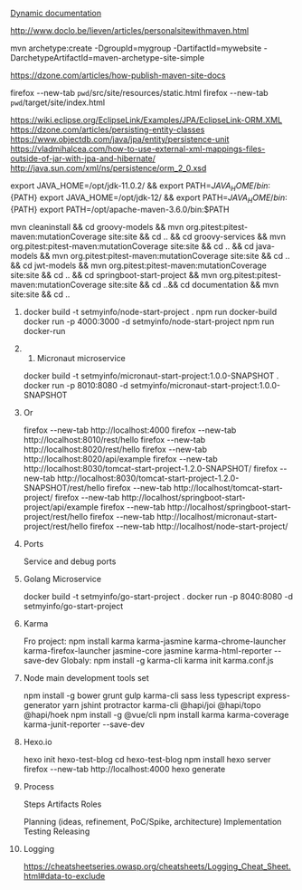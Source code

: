 [Dynamic documentation](static.html)

http://www.doclo.be/lieven/articles/personalsitewithmaven.html

mvn archetype:create
   -DgroupId=mygroup
   -DartifactId=mywebsite
   -DarchetypeArtifactId=maven-archetype-site-simple

https://dzone.com/articles/how-publish-maven-site-docs

firefox --new-tab `pwd`/src/site/resources/static.html
firefox --new-tab `pwd`/target/site/index.html

https://wiki.eclipse.org/EclipseLink/Examples/JPA/EclipseLink-ORM.XML
https://dzone.com/articles/persisting-entity-classes
https://www.objectdb.com/java/jpa/entity/persistence-unit
https://vladmihalcea.com/how-to-use-external-xml-mappings-files-outside-of-jar-with-jpa-and-hibernate/
http://java.sun.com/xml/ns/persistence/orm_2_0.xsd

export JAVA_HOME=/opt/jdk-11.0.2/ && export PATH=${JAVA_HOME}/bin:${PATH}
export JAVA_HOME=/opt/jdk-12/ && export PATH=${JAVA_HOME}/bin:${PATH}
export PATH=/opt/apache-maven-3.6.0/bin:$PATH

mvn cleaninstall &&
cd groovy-models && mvn org.pitest:pitest-maven:mutationCoverage site:site && cd .. &&
cd groovy-services && mvn org.pitest:pitest-maven:mutationCoverage site:site && cd .. &&
cd java-models && mvn org.pitest:pitest-maven:mutationCoverage site:site && cd .. &&
cd jwt-models && mvn org.pitest:pitest-maven:mutationCoverage site:site && cd .. &&
cd springboot-start-project && mvn org.pitest:pitest-maven:mutationCoverage site:site && cd ..&&
cd documentation && mvn site:site && cd ..

1.
    docker build -t setmyinfo/node-start-project .
        npm run docker-build
    docker run -p 4000:3000 -d setmyinfo/node-start-project
        npm run docker-run

1. 1. Micronaut microservice

    docker build -t setmyinfo/micronaut-start-project:1.0.0-SNAPSHOT .
    docker run -p 8010:8080 -d setmyinfo/micronaut-start-project:1.0.0-SNAPSHOT
        
2. Or

    firefox --new-tab http://localhost:4000
    firefox --new-tab http://localhost:8010/rest/hello
    firefox --new-tab http://localhost:8020/rest/hello
    firefox --new-tab http://localhost:8020/api/example
    firefox --new-tab http://localhost:8030/tomcat-start-project-1.2.0-SNAPSHOT/
    firefox --new-tab http://localhost:8030/tomcat-start-project-1.2.0-SNAPSHOT/rest/hello
    firefox --new-tab http://localhost/tomcat-start-project/
    firefox --new-tab http://localhost/springboot-start-project/api/example
    firefox --new-tab http://localhost/springboot-start-project/rest/hello
    firefox --new-tab http://localhost/micronaut-start-project/rest/hello
    firefox --new-tab http://localhost/node-start-project/

3. Ports

    Service and debug ports

4. Golang Microservice

    docker build -t setmyinfo/go-start-project .
    docker run -p 8040:8080 -d  setmyinfo/go-start-project

5. Karma

    Fro project:
        npm install karma karma-jasmine karma-chrome-launcher karma-firefox-launcher jasmine-core jasmine karma-html-reporter --save-dev
    Globaly:
        npm install -g karma-cli
        karma init karma.conf.js

6. Node main development tools set

    npm install -g bower grunt gulp karma-cli sass less typescript express-generator yarn jshint protractor karma-cli @hapi/joi @hapi/topo @hapi/hoek
    npm install -g @vue/cli
    npm install karma karma-coverage karma-junit-reporter --save-dev

7. Hexo.io

    hexo init hexo-test-blog
    cd hexo-test-blog
    npm install
    hexo server
    firefox --new-tab http://localhost:4000
    hexo generate

8. Process

    Steps
    Artifacts
    Roles

    Planning (ideas, refinement, PoC/Spike, architecture)
    Implementation
    Testing
    Releasing

9. Logging

    https://cheatsheetseries.owasp.org/cheatsheets/Logging_Cheat_Sheet.html#data-to-exclude